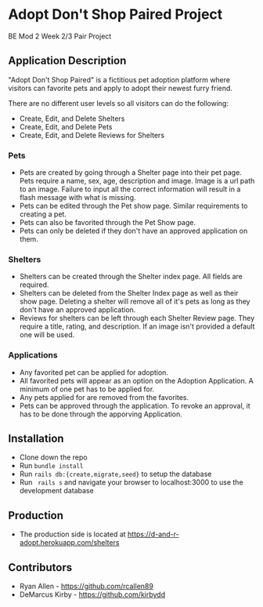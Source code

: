 # Adopt Don't Shop Paired Project
BE Mod 2 Week 2/3 Pair Project

## Application Description

"Adopt Don't Shop Paired" is a fictitious pet adoption platform where visitors can favorite pets and apply to adopt their newest furry friend.

There are no different user levels so all visitors can do the following:
* Create, Edit, and Delete Shelters
* Create, Edit, and Delete Pets
* Create, Edit, and Delete Reviews for Shelters

### Pets
* Pets are created by going through a Shelter page into their pet page.  Pets require a name, sex, age, description and image.  Image is a url path to an image.  Failure to input all the correct information will result in a flash message with what is missing.
* Pets can be edited through the Pet show page.  Similar requirements to creating a pet.
* Pets can also be favorited through the Pet Show page.
* Pets can only be deleted if they don't have an approved application on them.

### Shelters
* Shelters can be created through the Shelter index page.  All fields are required.
* Shelters can be deleted from the Shelter Index page as well as their show page.  Deleting a shelter will remove all of it's pets as long as they don't have an approved application.
* Reviews for shelters can be left through each Shelter Review page.  They require a title, rating, and description.  If an image isn't provided a default one will be used.

### Applications
* Any favorited pet can be applied for adoption.
* All favorited pets will appear as an option on the Adoption Application.  A minimum of one pet has to be applied for.
* Any pets applied for are removed from the favorites.
* Pets can be approved through the application.  To revoke an approval, it has to be done through the apporving Application.

## Installation
* Clone down the repo
* Run `bundle install`
* Run `rails db:{create,migrate,seed}` to setup the database
* Run ` rails s` and navigate your browser to localhost:3000 to use the development database

## Production
* The production side is located at https://d-and-r-adopt.herokuapp.com/shelters

## Contributors
* Ryan Allen - https://github.com/rcallen89
* DeMarcus Kirby - https://github.com/kirbydd

